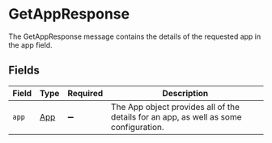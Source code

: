 # GetAppResponse

 The GetAppResponse message contains the details of the requested app in the app field.



## Fields

| Field                                                                                   | Type                                                                                    | Required                                                                                | Description                                                                             |
| --------------------------------------------------------------------------------------- | --------------------------------------------------------------------------------------- | --------------------------------------------------------------------------------------- | --------------------------------------------------------------------------------------- |
| `app`                                                                                   | [App](../../models/shared/app.md)                                                       | :heavy_minus_sign:                                                                      |  The App object provides all of the details for an app, as well as some configuration.<br/> |